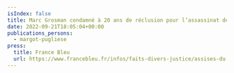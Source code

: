 ```yaml
---
isIndex: false
title: Marc Grosman condamné à 20 ans de réclusion pour l‘assassinat de sa soeur
date: 2022-09-21T18:05:04+00:00
publications_persons:
  - margot-pugliese
press:
  title: France Bleu
  url: https://www.francebleu.fr/infos/faits-divers-justice/assises-du-loiret-marc-grosman-condamne-a-pour-l-assassinat-de-sa-soeur-1663771194
---
```

